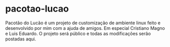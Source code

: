 # pacotao-lucao
Pacotão do Lucão é um projeto de customização de ambiente linux feito e desenvolvido por mim com a ajuda de amigos. Em especial Cristiano Magno e Luis Eduardo. O projeto será público e todas as modificações serão postadas aqui. 
